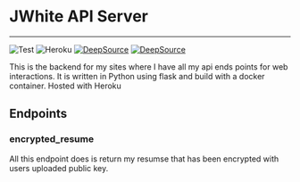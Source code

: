 # JWhite API Server
---
![Test](https://github.com/Cyb3r-Jak3/api_server/workflows/Testing/badge.svg?branch=master&event=push) ![Heroku](https://heroku-badge.herokuapp.com/?app=jwhite-api-server)
[![DeepSource](https://deepsource.io/gh/Cyb3r-Jak3/api_server.svg/?label=active+issues&show_trend=true)](https://deepsource.io/gh/Cyb3r-Jak3/api_server/?ref=repository-badge) [![DeepSource](https://deepsource.io/gh/Cyb3r-Jak3/api_server.svg/?label=resolved+issues&show_trend=true)](https://deepsource.io/gh/Cyb3r-Jak3/api_server/?ref=repository-badge)

This is the backend for my sites where I have all my api ends points for web interactions. It is written in Python using flask and build with a docker container. Hosted with Heroku

## Endpoints

### encrypted_resume

All this endpoint does is return my resumse that has been encrypted with users uploaded public key.
